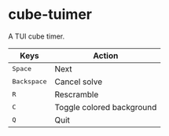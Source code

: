 # cube-tuimer

A TUI cube timer.

| Keys                 | Action                    |
|----------------------|---------------------------|
| <kbd>Space</kbd>     | Next                      |
| <kbd>Backspace</kbd> | Cancel solve              |
| <kbd>R</kbd>         | Rescramble                |
| <kbd>C</kbd>         | Toggle colored background |
| <kbd>Q</kbd>         | Quit                      |
